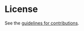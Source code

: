 # License

See the
[guidelines for contributions](https://github.com/yaroslavros/masque-outdated-proxy-config/blob/main/CONTRIBUTING.md).
